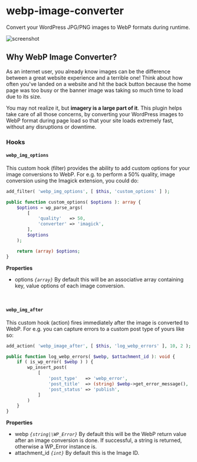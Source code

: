 # webp-image-converter

Convert your WordPress JPG/PNG images to WebP formats during runtime.

![screenshot](https://github.com/badasswp/webp-image-converter/assets/149586343/9c4a9cb2-63a0-462c-9ba1-a7adf23e51ea)

## Why WebP Image Converter?

As an internet user, you already know images can be the difference between a great website experience and a terrible one! Think about how often you've landed on a website and hit the back button because the home page was too busy or the banner image was taking so much time to load due to its size.

You may not realize it, but __imagery is a large part of it__. This plugin helps take care of all those concerns, by converting your WordPress images to WebP format during page load so that your site loads extremely fast, without any disruptions or downtime.

### Hooks

#### `webp_img_options`

This custom hook (filter) provides the ability to add custom options for your image conversions to WebP. For e.g. to perform a 50% quality, image conversion using the Imagick extension, you could do:

```php
add_filter( 'webp_img_options', [ $this, 'custom_options' ] );

public function custom_options( $options ): array {
    $options = wp_parse_args(
        [
            'quality'   => 50,
            'converter' => 'imagick',
        ],
        $options
    );

    return (array) $options;
}
```

**Properties**

- options _`{array}`_ By default this will be an associative array containing key, value options of each image conversion.
<br/>

#### `webp_img_after`

This custom hook (action) fires immediately after the image is converted to WebP. For e.g. you can capture errors to a custom post type of yours like so:

```php
add_action( 'webp_image_after', [ $this, 'log_webp_errors' ], 10, 2 );

public function log_webp_errors( $webp, $attachment_id ): void {
    if ( is_wp_error( $webp ) ) {
        wp_insert_post(
            [
                'post_type'   => 'webp_error',
                'post_title'  => (string) $webp->get_error_message(),
                'post_status' => 'publish',
            ]
        )
    }
}
```

**Properties**

- webp _`{string|\WP_Error}`_ By default this will be the WebP return value after an image conversion is done. If successful, a string is returned, otherwise a WP_Error instance is.
- attachment_id _`{int}`_ By default this is the Image ID.
<br/>
